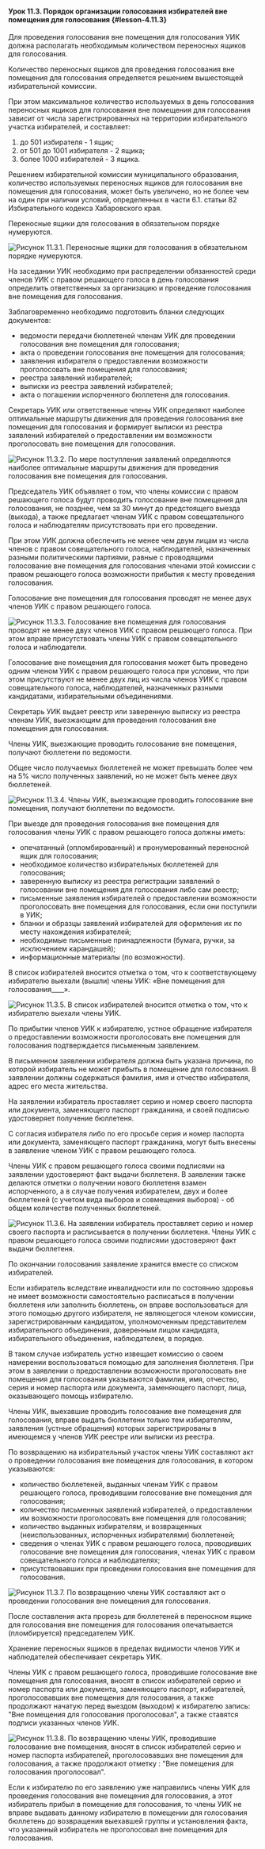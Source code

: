 #### Урок 11.3. Порядок организации голосования избирателей вне помещения для голосования {#lesson-4.11.3}

Для проведения голосования вне помещения для голосования УИК должна располагать необходимым количеством переносных ящиков для голосования.

Количество переносных ящиков для проведения голосования вне помещения для голосования определяется решением вышестоящей избирательной комиссии.

При этом максимальное количество используемых в день голосования переносных ящиков для голосования вне помещения для голосования зависит от числа зарегистрированных на территории избирательного участка избирателей, и составляет:

1. до 501 избирателя - 1 ящик; 
2. от 501 до 1001 избирателя - 2 ящика; 
3. более 1000 избирателей - 3 ящика.

Решением избирательной комиссии муниципального образования, количество используемых переносных ящиков для голосования вне помещения для голосования, может быть увеличено, но не более чем на один при наличии условий, определенных в части 6.1. статьи 82 Избирательного кодекса Хабаровского края.

Переносные ящики для голосования в обязательном порядке нумеруются.

![Рисунок 11.3.1. Переносные ящики для голосования в обязательном порядке нумеруются. ](./4.11.3.1.svg)

На заседании УИК необходимо при распределении обязанностей среди членов УИК с правом решающего голоса в день голосования определить ответственных за организацию и проведение голосования вне помещения для голосования.

Заблаговременно необходимо подготовить бланки следующих документов:

- ведомости передачи бюллетеней членам УИК для проведении голосования вне помещения для голосования;
- акта о проведении голосования вне помещения для голосования;
- заявления избирателя о предоставлении возможности проголосовать вне помещения для голосования;
- реестра заявлений избирателей;
- выписки из реестра заявлений избирателей;
- акта о погашении испорченного бюллетеня для голосования.

Секретарь УИК или ответственные члены УИК определяют наиболее оптимальные маршруты движения для проведения голосования вне помещения для голосования и формирует выписки из реестра заявлений избирателей о предоставлении им возможности проголосовать вне помещения для голосования.

![Рисунок 11.3.2. По мере поступления заявлений определяются наиболее оптимальные маршруты движения для проведения голосования вне помещения для голосования. ](./4.11.3.2.svg)

Председатель УИК объявляет о том, что члены комиссии с правом решающего голоса будут проводить голосование вне помещения для голосования, не позднее, чем за 30 минут до предстоящего выезда (выхода), а также предлагает членам УИК с правом совещательного голоса и наблюдателям присутствовать при его проведении.

При этом УИК должна обеспечить не менее чем двум лицам из числа членов с правом совещательного голоса, наблюдателей, назначенных разными политическими партиями, равные с проводящими голосование вне помещения для голосования членами этой комиссии с правом решающего голоса возможности прибытия к месту проведения голосования.

Голосование вне помещения для голосования проводят не менее двух членов УИК с правом решающего голоса.

![Рисунок 11.3.3. Голосование вне помещения для голосования проводят не менее двух членов УИК с правом решающего голоса. При этом вправе присутствовать члены УИК с правом совещательного голоса и наблюдатели. ](./4.11.3.3.svg)

Голосование вне помещения для голосования может быть проведено одним членом УИК с правом решающего голоса при условии, что при этом присутствуют не менее двух лиц из числа членов УИК с правом совещательного голоса, наблюдателей, назначенных разными кандидатами, избирательными объединениями.

Секретарь УИК выдает реестр или заверенную выписку из реестра членам УИК, выезжающим для проведения голосования вне помещения для голосования.

Члены УИК, выезжающие проводить голосование вне помещения, получают бюллетени по ведомости.

Общее число получаемых бюллетеней не может превышать более чем на 5% число полученных заявлений, но не может быть менее двух бюллетеней.

![Рисунок 11.3.4. Члены УИК, выезжающие проводить голосование вне помещения, получают бюллетени по ведомости. ](./4.11.3.4.svg)

При выезде для проведения голосования вне помещения для голосования члены УИК с правом решающего голоса должны иметь:

- опечатанный (опломбированный) и пронумерованный переносной ящик для голосования;
- необходимое количество избирательных бюллетеней для голосования;
- заверенную выписку из реестра регистрации заявлений о голосовании вне помещения для голосования либо сам реестр;
- письменные заявления избирателей о предоставлении возможности проголосовать вне помещения для голосования, если они поступили в УИК;
- бланки и образцы заявлений избирателей для оформления их по месту нахождения избирателей;
- необходимые письменные принадлежности (бумага, ручки, за исключением карандашей);
- информационные материалы (по возможности).

В список избирателей вносится отметка о том, что к соответствующему избирателю выехали (вышли) члены УИК: «Вне помещения для голосования____».

![Рисунок 11.3.5. В список избирателей вносится отметка о том, что к избирателю выехали члены УИК. ](./4.11.3.5.svg)

По прибытии членов УИК к избирателю, устное обращение избирателя о предоставлении возможности проголосовать вне помещения для голосования подтверждается письменным заявлением.

В письменном заявлении избирателя должна быть указана причина, по которой избиратель не может прибыть в помещение для голосования. В заявлении должны содержаться фамилия, имя и отчество избирателя, адрес его места жительства.

На заявлении избиратель проставляет серию и номер своего паспорта или документа, заменяющего паспорт гражданина, и своей подписью удостоверяет получение бюллетеня.

С согласия избирателя либо по его просьбе серия и номер паспорта или документа, заменяющего паспорт гражданина, могут быть внесены в заявление членом УИК с правом решающего голоса.

Члены УИК с правом решающего голоса своими подписями на заявлении удостоверяют факт выдачи бюллетеня. В заявлении также делаются отметки о получении нового бюллетеня взамен испорченного, а в случае получения избирателем, двух и более бюллетеней (с учетом вида выборов и совмещения выборов) - об общем количестве полученных бюллетеней.

![Рисунок 11.3.6. На заявлении избиратель проставляет серию и номер своего паспорта и расписывается в получении бюллетеня. Члены УИК с правом решающего голоса своими подписями удостоверяют факт выдачи бюллетеня. ](./4.11.3.6.svg)

По окончании голосования заявление хранится вместе со списком избирателей.

Если избиратель вследствие инвалидности или по состоянию здоровья не имеет возможности самостоятельно расписаться в получении бюллетеня или заполнить бюллетень, он вправе воспользоваться для этого помощью другого избирателя, не являющегося членом комиссии, зарегистрированным кандидатом, уполномоченным представителем избирательного объединения, доверенным лицом кандидата, избирательного объединения, наблюдателем, в порядке.

В таком случае избиратель устно извещает комиссию о своем намерении воспользоваться помощью для заполнения бюллетеня. При этом в заявлении о предоставлении возможности проголосовать вне помещения для голосования указываются фамилия, имя, отчество, серия и номер паспорта или документа, заменяющего паспорт, лица, оказывающего помощь избирателю.

Члены УИК, выехавшие проводить голосование вне помещения для голосования, вправе выдать бюллетени только тем избирателям, заявления (устные обращения) которых зарегистрированы в имеющемся у членов УИК реестре или выписки из реестра.

По возвращению на избирательный участок члены УИК составляют акт о проведении голосования вне помещения для голосования, в котором указываются: 

- количество бюллетеней, выданных членам УИК с правом решающего голоса, проводившим голосование вне помещения для голосования;
- количество письменных заявлений избирателей, о предоставлении им возможности проголосовать вне помещения для голосования;
- количество выданных избирателям, и возвращенных (неиспользованных, испорченных избирателями) бюллетеней;
- сведения о членах УИК с правом решающего голоса, проводивших голосование вне помещения для голосования, членах УИК с правом совещательного голоса и наблюдателях;
- присутствовавших при проведении голосования вне помещения для голосования.

![Рисунок 11.3.7. По возвращению члены УИК составляют акт о проведении голосования вне помещения для голосования. ](./4.11.3.7.svg)

После составления акта прорезь для бюллетеней в переносном ящике для голосования вне помещения для голосования опечатывается (пломбируется) председателем УИК.

Хранение переносных ящиков в пределах видимости членов УИК и наблюдателей обеспечивает секретарь УИК.

Члены УИК с правом решающего голоса, проводившие голосование вне помещения для голосования, вносят в список избирателей серию и номер паспорта или документа, заменяющего паспорт, избирателей, проголосовавших вне помещения для голосования, а также продолжают начатую перед выездом (выходом) к избирателю запись: "Вне помещения для голосования проголосовал", а также ставятся подписи указанных членов УИК.

![Рисунок 11.3.8. По возвращению члены УИК, проводившие голосование вне помещения, вносят в список избирателей серию и номер паспорта избирателей, проголосовавших вне помещения для голосования, а также продолжают отметку : "Вне помещения для голосования проголосовал". ](./4.11.3.8.svg)

Если к избирателю по его заявлению уже направились члены УИК для проведения голосования вне помещения для голосования, а этот избиратель прибыл в помещение для голосования, то члены УИК не вправе выдавать данному избирателю в помещении для голосования бюллетень до возвращения выехавшей группы и установления факта, что указанный избиратель не проголосовал вне помещения для голосования.
